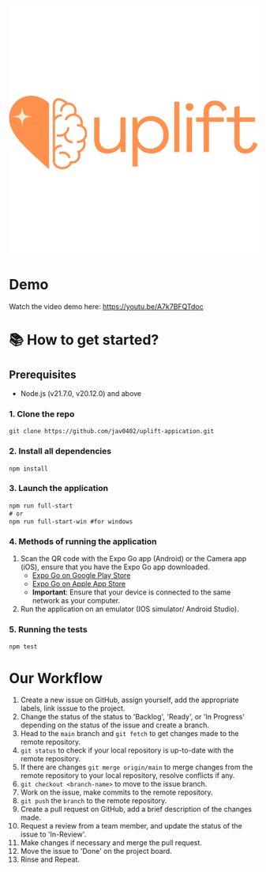![Uplift-logo](https://github.com/jav0402/uplift-appication/blob/main/assets/images/uplift_logo.png)

# Demo
Watch the video demo here: <https://youtu.be/A7k7BFQTdoc>

# 📚 How to get started?
## Prerequisites
- Node.js (v21.7.0, v20.12.0) and above

### 1. Clone the repo

```
git clone https://github.com/jav0402/uplift-appication.git
```

### 2. Install all dependencies

```
npm install
```

### 3. Launch the application

```
npm run full-start
# or
npm run full-start-win #for windows
```

### 4. Methods of running the application
1. Scan the QR code with the Expo Go app (Android) or the Camera app (iOS), ensure that you have the Expo Go app downloaded.
    - [Expo Go on Google Play Store](https://play.google.com/store/apps/details?id=host.exp.exponent)
    - [Expo Go on Apple App Store](https://apps.apple.com/us/app/expo-go/id982107779)
    - **Important**: Ensure that your device is connected to the same network as your computer.
2. Run the application on an emulator (IOS simulator/ Android Studio).

### 5. Running the tests
```
npm test
```



# Our Workflow

1. Create a new issue on GitHub, assign yourself, add the appropriate labels, link isssue to the project.
2. Change the status of the status to 'Backlog', 'Ready', or 'In Progress' depending on the status of the issue and create a branch.
3. Head to the `main` branch and `git fetch` to get changes made to the remote repository.
4. `git status` to check if your local repository is up-to-date with the remote repository.
5. If there are changes `git merge origin/main` to merge changes from the remote repository to your local repository, resolve conflicts if any.
6. `git checkout <branch-name>` to move to the issue branch.
7. Work on the issue, make commits to the remote repository.
8. `git push` the `branch` to the remote repository.
9. Create a pull request on GitHub, add a brief description of the changes made.
10. Request a review from a team member, and update the status of the issue to 'In-Review'.
11. Make changes if necessary and merge the pull request.
12. Move the issue to 'Done' on the project board.
13. Rinse and Repeat.

